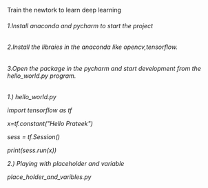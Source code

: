 Train the newtork to learn deep learning 

<h6/> 1.Install anaconda and pycharm to start the project <h6/> 
2.Install the libraies in the anaconda like opencv,tensorflow.<h6/> 
3.Open the package in the pycharm and start development from the hello_world.py program.<h6/>

1.) hello_world.py <br/>
<p>
import tensorflow as tf 

x=tf.constant("Hello Prateek")

sess = tf.Session()

print(sess.run(x))
<p/>

2.) Playing with placeholder and variable <br/>
<p>place_holder_and_varibles.py 
